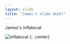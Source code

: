 ```yaml
---
layout: slide
title: "James's slide deck!"
---
```


James's inflatocat

![inflatocat](https://octodex.github.com/images/inflatocat.png)
{: .center}
